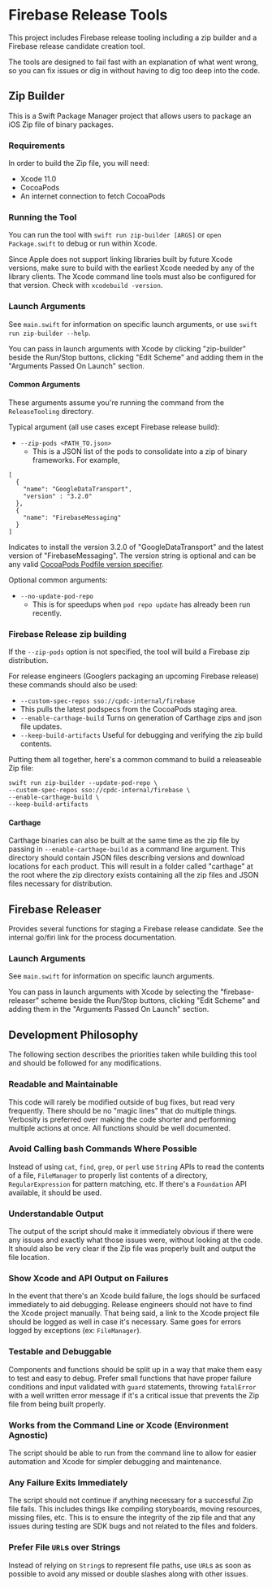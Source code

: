 # Firebase Release Tools

This project includes Firebase release tooling including a zip builder and a
Firebase release candidate creation tool.

The tools are designed to fail fast with an explanation of what went wrong, so
you can fix issues or dig in without having to dig too deep into the code.

## Zip Builder

This is a Swift Package Manager project that allows users to package an iOS Zip file of binary
packages.

### Requirements

In order to build the Zip file, you will need:

- Xcode 11.0
- CocoaPods
- An internet connection to fetch CocoaPods

### Running the Tool

You can run the tool with `swift run zip-builder [ARGS]` or `open Package.swift` to debug or run
within Xcode.

Since Apple does not support linking libraries built by future Xcode versions, make sure to build with the
earliest Xcode needed by any of the library clients. The Xcode command line tools must also be configured
for that version. Check with `xcodebuild -version`.

### Launch Arguments

See `main.swift`  for information on specific launch arguments,  or use  `swift run zip-builder --help`.

You can pass in launch arguments with Xcode by clicking "zip-builder" beside the Run/Stop buttons, clicking
"Edit Scheme" and adding them in the "Arguments Passed On Launch" section.

#### Common Arguments

These arguments assume you're running the command from the `ReleaseTooling` directory.

Typical argument (all use cases except Firebase release build):
- `--zip-pods <PATH_TO.json>`
  - This is a JSON list of the pods to consolidate into a zip of binary frameworks. For example,

```
[
  {
    "name": "GoogleDataTransport",
    "version" : "3.2.0"
  },
  {
    "name": "FirebaseMessaging"
  }
]
```

Indicates to install the version 3.2.0 of "GoogleDataTransport" and the latest
version of "FirebaseMessaging". The version string is optional and can be any
valid [CocoaPods Podfile version specifier](https://guides.cocoapods.org/syntax/podfile.html#pod).


Optional common arguments:
- `--no-update-pod-repo`
  - This is for speedups when `pod repo update` has already been run recently.

### Firebase Release zip building

If the `--zip-pods` option is not specified, the tool will build a Firebase zip distribution.

For release engineers (Googlers packaging an upcoming Firebase release) these commands should also
be used:
-  `--custom-spec-repos sso://cpdc-internal/firebase`
  - This pulls the latest podspecs from the CocoaPods staging area.
- `--enable-carthage-build` Turns on generation of Carthage zips and json file updates.
- `--keep-build-artifacts` Useful for debugging and verifying the zip build contents.

Putting them all together, here's a common command to build a releaseable Zip file:

```
swift run zip-builder --update-pod-repo \
--custom-spec-repos sso://cpdc-internal/firebase \
--enable-carthage-build \
--keep-build-artifacts
```

#### Carthage

Carthage binaries can also be built at the same time as the zip file by passing in `--enable-carthage-build`
as a command line argument. This directory should contain JSON files describing versions and download
locations for each product. This will result in a folder called "carthage" at the root where the zip directory exists
containing all the zip files and JSON files necessary for distribution.

## Firebase Releaser

Provides several functions for staging a Firebase release candidate. See the internal go/firi link
for the process documentation.

### Launch Arguments

See `main.swift`  for information on specific launch arguments.

You can pass in launch arguments with Xcode by selecting the  "firebase-releaser" scheme
beside the Run/Stop buttons, clicking "Edit Scheme" and adding them in the "Arguments Passed On Launch"
section.

## Development Philosophy

The following section describes the priorities taken while building this tool and should be followed
for any modifications.

### Readable and Maintainable
This code will rarely be modified outside of bug fixes, but read very frequently. There should be no
"magic lines" that do multiple things. Verbosity is preferred over making the code shorter and
performing multiple actions at once. All functions should be well documented.

### Avoid Calling bash Commands Where Possible
Instead of using `cat`, `find`, `grep`, or `perl` use `String` APIs to read the contents of a file,
`FileManager` to properly list contents of a directory, `RegularExpression` for pattern matching,
etc. If there's a `Foundation` API available, it should be used.

### Understandable Output
The output of the script should make it immediately obvious if there were any issues and exactly
what those issues were, without looking at the code. It should also be very clear if the Zip file
was properly built and output the file location.

### Show Xcode and API Output on Failures
In the event that there's an Xcode build failure, the logs should be surfaced immediately to aid
debugging. Release engineers should not have to find the Xcode project manually. That being said, a
link to the Xcode project file should be logged as well in case it's necessary. Same goes for errors
logged by exceptions (ex: `FileManager`).

### Testable and Debuggable
Components and functions should be split up in a way that make them easy to test and easy to debug.
Prefer small functions that have proper failure conditions and input validated with `guard`
statements, throwing `fatalError` with a well written error message if it's a critical issue that
prevents the Zip file from being built properly.

### Works from the Command Line or Xcode (Environment Agnostic)
The script should be able to run from the command line to allow for easier automation and Xcode for
simpler debugging and maintenance.

### Any Failure Exits Immediately
The script should not continue if anything necessary for a successful Zip file fails. This includes
things like compiling storyboards, moving resources, missing files, etc. This is to ensure the
integrity of the zip file and that any issues during testing are SDK bugs and not related to the
files and folders.

### Prefer File `URL`s over Strings
Instead of relying on `String`s to represent file paths, use `URL`s as soon as possible to avoid any
missed or double slashes along with other issues.
